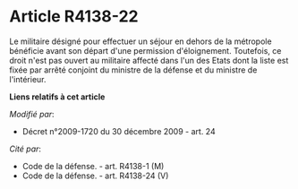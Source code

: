 # Article R4138-22

Le militaire désigné pour effectuer un séjour en dehors de la métropole bénéficie avant son départ d'une permission
d'éloignement. Toutefois, ce droit n'est pas ouvert au militaire affecté dans l'un des Etats dont la liste est fixée par
arrêté conjoint du ministre de la défense et du ministre de l'intérieur.

**Liens relatifs à cet article**

_Modifié par_:

  - Décret n°2009-1720 du 30 décembre 2009 - art. 24

_Cité par_:

  - Code de la défense. - art. R4138-1 (M)
  - Code de la défense. - art. R4138-24 (V)
